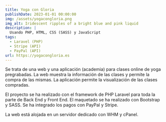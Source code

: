 ```yaml
---
title: Yoga con Gloria
publishDate: 2023-01-01 00:00:00
img: /assets/yogacongloria.png
img_alt: Iridescent ripples of a bright blue and pink liquid
description: |
  Usando PHP, HTML, CSS (SASS) y JavaScript
tags:
  - Laravel (PHP)
  - Stripe (API)
  - PayPal (API)
url: https://yogacongloria.es
---
```


Se trata de una web y una aplicación (academia) para clases online de yoga
pregrabadas. La web muestra la información de las clases y permite la compra de
las mismas. La aplicación permite la visualización de las clases compradas.

El proyecto se ha realizado con el framework de PHP Laravel para toda la parte
de Back End y Front End. El maquetado se ha realizado con Bootstrap y SASS. Se
ha integrado los pagos con PayPal y Stripe.

La web está alojada en un servidor dedicado con WHM y cPanel.
